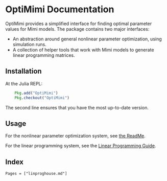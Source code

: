 # OptiMimi Documentation

OptiMimi provides a simplified interface for finding optimal parameter
values for Mimi models.  The package contains two major interfaces:

* An abstraction around general nonlinear parameter optimization, using simulation runs.
* A collection of helper tools that work with Mimi models to generate linear programming matrices.

## Installation

At the Julia REPL:

```julia
    Pkg.add("OptiMimi")
    Pkg.checkout("OptiMimi")
```

The second line ensures that you have the most up-to-date version.

## Usage

For the nonlinear parameter optimization system, see [the ReadMe](https://github.com/jrising/OptiMimi.jl/blob/master/README.md).

For the linear programming system, see the [Linear Programming Guide](@ref).

## Index

```@index
Pages = ["linproghouse.md"]
```

